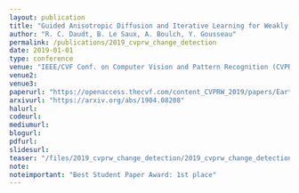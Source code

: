 ```yaml
---
layout: publication
title: "Guided Anisotropic Diffusion and Iterative Learning for Weakly Supervised Change Detection"
author: "R. C. Daudt, B. Le Saux, A. Boulch, Y. Gousseau"
permalink: /publications/2019_cvprw_change_detection
date: 2019-01-01
type: conference
venue: "IEEE/CVF Conf. on Computer Vision and Pattern Recognition (CVPR) workshop EarthVision 19"
venue2: 
venue3:
paperurl: "https://openaccess.thecvf.com/content_CVPRW_2019/papers/EarthVision/Daudt_Guided_Anisotropic_Diffusion_and_Iterative_Learning_for_Weakly_Supervised_Change_CVPRW_2019_paper.pdf"
arxivurl: "https://arxiv.org/abs/1904.08208"
halurl: 
codeurl: 
mediumurl: 
blogurl: 
pdfurl: 
slidesurl: 
teaser: "/files/2019_cvprw_change_detection/2019_cvprw_change_detection_thumbnail.png"
note:
noteimportant: "Best Student Paper Award: 1st place"
---
```




